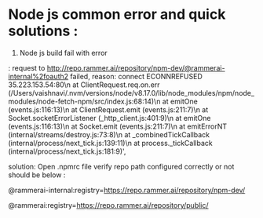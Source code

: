 
# Node js common error and quick solutions :

1. Node js build fail with error 


: request to http://repo.rammer.ai/repository/npm-dev/@rammerai-internal%2foauth2 failed, reason: connect ECONNREFUSED 35.223.153.54:80\n    at ClientRequest.req.on.err (/Users/vaishnavi/.nvm/versions/node/v8.17.0/lib/node_modules/npm/node_modules/node-fetch-npm/src/index.js:68:14)\n    at emitOne (events.js:116:13)\n    at ClientRequest.emit (events.js:211:7)\n    at Socket.socketErrorListener (_http_client.js:401:9)\n    at emitOne (events.js:116:13)\n    at Socket.emit (events.js:211:7)\n    at emitErrorNT (internal/streams/destroy.js:73:8)\n    at _combinedTickCallback (internal/process/next_tick.js:139:11)\n    at process._tickCallback (internal/process/next_tick.js:181:9)',


solution:
Open  .npmrc file verify repo path configured correctly or not should be below :

@rammerai-internal:registry=https://repo.rammer.ai/repository/npm-dev/

@rammerai:registry=https://repo.rammer.ai/repository/public/

